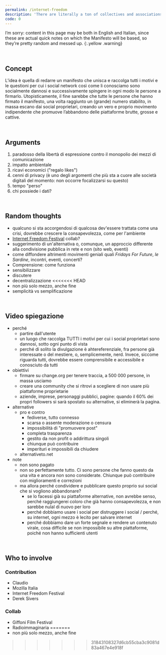 ```yaml
---
permalink: /internet-freedom
description: 'There are literally a ton of collectives and associations around the world which fight for internet freedom and users'' rights, but I believe everything should start from the user’s end. Here there are my notes and thoughts to write the <em>Internet Freedom Manifesto</em>'
code: 0
---
```


I’m sorry: content in this page may be both in English and Italian, since these are actual quick notes on which the Manifesto will be based, so they’re pretty random and messed up.
{:.yellow .warning}

<br />

## Concept

L’idea è quella di redarre un manifesto che unisca e raccolga tutti i motivi e le questioni per cui i social network così come li conosciamo sono socialmente dannosi e successivamente spingere in ogni modo le persone a firmarlo. Utopisticamente, il fine sarebbe che tutte le persone che hanno firmato il manifesto, una volta raggiunto un (grande) numero stabilito, in massa escano dai social proprietari, creando un vero e proprio movimento indipendente che promuove l’abbandono delle piattaforme brutte, grosse e cattive.

<br />

## Arguments

1. paradosso della libertà di espressione contro il monopolio dei mezzi di comunicazione
2. impatto ambientale
3. ricavi economici ("regalo likes")
4. cenni di privacy (è uno degli argomenti che più sta a cuore alle società digitali del momento: non occorre focalizzarsi su questo)
5. tempo "perso"
6. chi possiede i dati?

<br />

## Random thoughts

- qualcuno si sta accorgendosi di qualcosa dev'essere trattata come una crisi, dovrebbe crescere la consapevolezza, come per l'ambiente
- [Internet Freedom Festival](https://internetfreedomfestival.org/) collab?
- suggerimento di un'alternativa o, comunque, un approccio differente alla condivisione pubblica in rete e non (sito web, eventi)
- come diffondere altrimenti movimenti geniali quali _Fridays For Future_, _le Sardine_, incontri, eventi, concerti?
- Comprensione: come funziona
- sensibilizzare
- discutere
- decentralizzazione
<<<<<<< HEAD
- non più solo mezzo, anche fine
- semplicità vs semplificazione

<br />

## Video spiegazione

- perché
    - partire dall'utente
    - un luogo che raccolga TUTTI i motivi per cui i social proprietari sono dannosi, sotto ogni punto di vista
    - perché di solito la divulgazione è ahtereferenziale, fra persone già interessate o del mestiere, o, semplicemente, nerd. Invece, siccome riguarda tutti, dovrebbe essere comprensibile e accessibile e conosciuto da tutti
- obiettivi
    - firmare su change.org per tenere traccia, a 500 000 persone, in massa usciamo
    - creare una community che si ritrovi a scegliere di non usare più piattaforme proprietarie
    - aziende, imprese, personaggi pubblici, pagine: quando il 60% dei propri followers si sarà spostato su alternative, si eliminerà la pagina.
- alternative
    - pro e contro
        - fediverse, tutto connesso
        - scarsa o assente moderazione o censura
        - impossibilità di "promuovere post"
        - completa trasparenza
        - gestito da non profit o addirittura singoli
        - chiunque può contribuire
        - imperituri e impossibili da chiudere
    - alternativeto.net
- note
    - non sono pagato
    - non so perfettamente tutto. Ci sono persone che fanno questo da una vita e ancora non sono considerate. Chiunque può contribuire con miglioramenti e correzioni
    - ma allora perché condividere e pubblicare questo proprio sui social che si vogliono abbandonare?
         - se lo facessi già su piattaforme alternative, non avrebbe senso, perché raggiungerei coloro che già hanno consapevolezza, e non sarebbe nulal di nuovo per loro
         - perché dobbiamo usare i social per distruggere i social / perché, su internet, ogni mezzo è lecito per salvare internet
         - perché dobbiamo dare un forte segnale e rendere un contenuto virale, cosa difficile se non impossibile su altre piattaforme, poiché non hanno sufficienti utenti

<br />

## Who to involve

### Contribution

- Claudio
- Mozilla Italia
- Internet Freedom Festival
- Derek Sivers

### Collab

- Giffoni Film Festival
- Radioimmaginaria
=======
- non più solo mezzo, anche fine
>>>>>>> 31843108327d6cb55cba3c9081d83a467e4e918f
